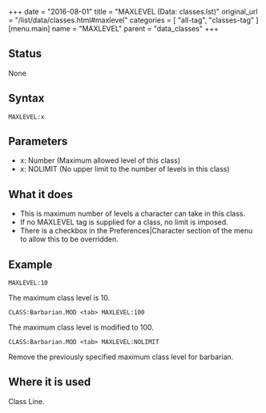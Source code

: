 +++
date = "2016-08-01"
title = "MAXLEVEL (Data: classes.lst)"
original_url = "/list/data/classes.html#maxlevel"
categories = [ "all-tag", "classes-tag" ]
[menu.main]
    name = "MAXLEVEL"
    parent = "data_classes"
+++

## Status

None

## Syntax

`MAXLEVEL:x`

## Parameters

-   x: Number (Maximum allowed level of this class)
-   x: NOLIMIT (No upper limit to the number of levels
    in this class)



What it does
------------

-   This is maximum number of levels a character can take in this class.
-   If no MAXLEVEL tag is supplied for a class, no limit is imposed.
-   There is a checkbox in the Preferences|Character section of the menu
    to allow this to be overridden.

Example
-------

`MAXLEVEL:10`

The maximum class level is 10.

`CLASS:Barbarian.MOD <tab> MAXLEVEL:100`

The maximum class level is modified to 100.

`CLASS:Barbarian.MOD <tab> MAXLEVEL:NOLIMIT`

Remove the previously specified maximum class level for barbarian.

Where it is used
----------------

Class Line.

